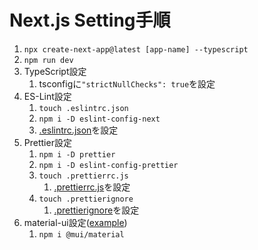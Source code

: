 # Next.js Setting手順

1. `npx create-next-app@latest [app-name] --typescript`
2. `npm run dev`
3. TypeScript設定
   1. tsconfigに`"strictNullChecks": true`を設定
4. ES-Lint設定
   1. `touch .eslintrc.json`
   2. `npm i -D eslint-config-next`
   3. [.eslintrc.json](SettingNextjsLib/.eslintrc.json)を設定
5. Prettier設定
   1. `npm i -D prettier`
   2. `npm i -D eslint-config-prettier`
   3. `touch .prettierrc.js`
      1. [.prettierrc.js](SettingNextjsLib/.prettierrc.js)を設定
   4. `touch .prettierignore`
      1. [.prettierignore](SettingNextjsLib/.prettierignore)を設定
6. material-ui設定([example](https://github.com/mui-org/material-ui/tree/master/examples/nextjs))
   1. `npm i @mui/material`